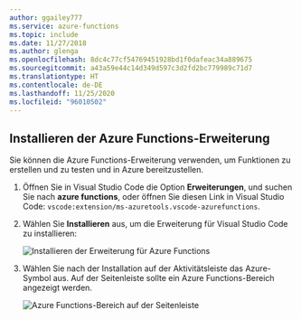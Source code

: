 ```yaml
---
author: ggailey777
ms.service: azure-functions
ms.topic: include
ms.date: 11/27/2018
ms.author: glenga
ms.openlocfilehash: 8dc4c77cf54769451928bd1f0dafeac34a889675
ms.sourcegitcommit: a43a59e44c14d349d597c3d2fd2bc779989c71d7
ms.translationtype: HT
ms.contentlocale: de-DE
ms.lasthandoff: 11/25/2020
ms.locfileid: "96010502"
---
```

## <a name="install-the-azure-functions-extension"></a>Installieren der Azure Functions-Erweiterung

Sie können die Azure Functions-Erweiterung verwenden, um Funktionen zu erstellen und zu testen und in Azure bereitzustellen.

1. Öffnen Sie in Visual Studio Code die Option **Erweiterungen**, und suchen Sie nach **azure functions**, oder öffnen Sie diesen Link in Visual Studio Code: `vscode:extension/ms-azuretools.vscode-azurefunctions`.

1. Wählen Sie **Installieren** aus, um die Erweiterung für Visual Studio Code zu installieren:

    ![Installieren der Erweiterung für Azure Functions](./media/functions-install-vs-code-extension/vscode-install-extension.png)

1. Wählen Sie nach der Installation auf der Aktivitätsleiste das Azure-Symbol aus. Auf der Seitenleiste sollte ein Azure Functions-Bereich angezeigt werden.

    ![Azure Functions-Bereich auf der Seitenleiste](./media/functions-install-vs-code-extension/azure-functions-window-vscode.png)